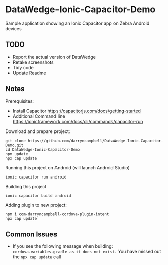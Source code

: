 # DataWedge-Ionic-Capacitor-Demo
Sample application showing an Ionic Capacitor app on Zebra Android devices

##  TODO

- Report the actual version of DataWedge
- Retake screenshots
- Tidy code
- Update Readme

## Notes

Prerequisites:

- Install Capacitor https://capacitorjs.com/docs/getting-started
- Additional Command line https://ionicframework.com/docs/cli/commands/capacitor-run

Download and prepare project:

```
git clone https://github.com/darryncampbell/DataWedge-Ionic-Capacitor-Demo.git
cd DataWedge-Ionic-Capacitor-Demo
npm update
npx cap update
```

Running this project on Android (will launch Android Studio)

```
ionic capacitor run android
```

Building this project

```
ionic capacitor build android
```

Adding plugin to new project:

```
npm i com-darryncampbell-cordova-plugin-intent
npx cap update
```

## Common Issues

- If you see the following message when building: `cordova.variables.gradle as it does not exist.`
  You have missed out the `npx cap update` call
